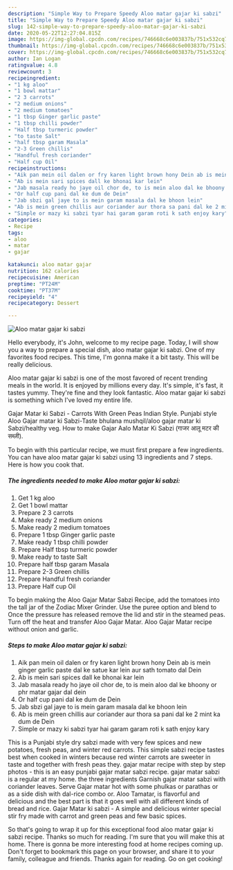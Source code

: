 ```yaml
---
description: "Simple Way to Prepare Speedy Aloo matar gajar ki sabzi"
title: "Simple Way to Prepare Speedy Aloo matar gajar ki sabzi"
slug: 142-simple-way-to-prepare-speedy-aloo-matar-gajar-ki-sabzi
date: 2020-05-22T12:27:04.815Z
image: https://img-global.cpcdn.com/recipes/746668c6e003837b/751x532cq70/aloo-matar-gajar-ki-sabzi-recipe-main-photo.jpg
thumbnail: https://img-global.cpcdn.com/recipes/746668c6e003837b/751x532cq70/aloo-matar-gajar-ki-sabzi-recipe-main-photo.jpg
cover: https://img-global.cpcdn.com/recipes/746668c6e003837b/751x532cq70/aloo-matar-gajar-ki-sabzi-recipe-main-photo.jpg
author: Ian Logan
ratingvalue: 4.8
reviewcount: 3
recipeingredient:
- "1 kg aloo"
- "1 bowl mattar"
- "2 3 carrots"
- "2 medium onions"
- "2 medium tomatoes"
- "1 tbsp Ginger garlic paste"
- "1 tbsp chilli powder"
- "Half tbsp turmeric powder"
- "to taste Salt"
- "half tbsp garam Masala"
- "2-3 Green chillis"
- "Handful fresh coriander"
- "Half cup Oil"
recipeinstructions:
- "Aik pan mein oil dalen or fry karen light brown hony Dein ab is mein ginger garlic paste dal ke satue kar lein aur sath tomato dal Dein"
- "Ab is mein sari spices dall ke bhonai kar lein"
- "Jab masala ready ho jaye oil chor de, to is mein aloo dal ke bhoony or phr matar gajar dal dein"
- "Or half cup pani dal ke dum de Dein"
- "Jab sbzi gal jaye to is mein garam masala dal ke bhoon lein"
- "Ab is mein green chillis aur coriander aur thora sa pani dal ke 2 mint ka dum de Dein"
- "Simple or mazy ki sabzi tyar hai garam garam roti k sath enjoy kary"
categories:
- Recipe
tags:
- aloo
- matar
- gajar

katakunci: aloo matar gajar 
nutrition: 162 calories
recipecuisine: American
preptime: "PT24M"
cooktime: "PT37M"
recipeyield: "4"
recipecategory: Dessert

---
```



![Aloo matar gajar ki sabzi](https://img-global.cpcdn.com/recipes/746668c6e003837b/751x532cq70/aloo-matar-gajar-ki-sabzi-recipe-main-photo.jpg)

Hello everybody, it's John, welcome to my recipe page. Today, I will show you a way to prepare a special dish, aloo matar gajar ki sabzi. One of my favorites food recipes. This time, I'm gonna make it a bit tasty. This will be really delicious.

Aloo matar gajar ki sabzi is one of the most favored of recent trending meals in the world. It is enjoyed by millions every day. It's simple, it's fast, it tastes yummy. They're fine and they look fantastic. Aloo matar gajar ki sabzi is something which I've loved my entire life.

Gajar Matar ki Sabzi - Carrots With Green Peas Indian Style. Punjabi style Aloo Gajar matar ki Sabzi-Taste bhulana mushqil/aloo gajar matar ki Sabzi/healthy veg. How to make Gajar Aalo Matar Ki Sabzi (गाजर आलू मटर की सब्ज़ी).


To begin with this particular recipe, we must first prepare a few ingredients. You can have aloo matar gajar ki sabzi using 13 ingredients and 7 steps. Here is how you cook that.

<!--inarticleads1-->

##### The ingredients needed to make Aloo matar gajar ki sabzi:

1. Get 1 kg aloo
1. Get 1 bowl mattar
1. Prepare 2 3 carrots
1. Make ready 2 medium onions
1. Make ready 2 medium tomatoes
1. Prepare 1 tbsp Ginger garlic paste
1. Make ready 1 tbsp chilli powder
1. Prepare Half tbsp turmeric powder
1. Make ready to taste Salt
1. Prepare half tbsp garam Masala
1. Prepare 2-3 Green chillis
1. Prepare Handful fresh coriander
1. Prepare Half cup Oil


To begin making the Aloo Gajar Matar Sabzi Recipe, add the tomatoes into the tall jar of the Zodiac Mixer Grinder. Use the puree option and blend to Once the pressure has released remove the lid and stir in the steamed peas. Turn off the heat and transfer Aloo Gajar Matar. Aloo Gajar Matar recipe without onion and garlic. 

<!--inarticleads2-->

##### Steps to make Aloo matar gajar ki sabzi:

1. Aik pan mein oil dalen or fry karen light brown hony Dein ab is mein ginger garlic paste dal ke satue kar lein aur sath tomato dal Dein
1. Ab is mein sari spices dall ke bhonai kar lein
1. Jab masala ready ho jaye oil chor de, to is mein aloo dal ke bhoony or phr matar gajar dal dein
1. Or half cup pani dal ke dum de Dein
1. Jab sbzi gal jaye to is mein garam masala dal ke bhoon lein
1. Ab is mein green chillis aur coriander aur thora sa pani dal ke 2 mint ka dum de Dein
1. Simple or mazy ki sabzi tyar hai garam garam roti k sath enjoy kary


This is a Punjabi style dry sabzi made with very few spices and new potatoes, fresh peas, and winter red carrots. This simple sabzi recipe tastes best when cooked in winters because red winter carrots are sweeter in taste and together with fresh peas they. gajar matar recipe with step by step photos - this is an easy punjabi gajar matar sabzi recipe. gajar matar sabzi is a regular at my home. the three ingredients Garnish gajar matar sabzi with coriander leaves. Serve Gajar matar hot with some phulkas or parathas or as a side dish with dal-rice combo or. Aloo Tamatar, is flavorful and delicious and the best part is that it goes well with all different kinds of bread and rice. Gajar Matar ki sabzi - A simple and delicious winter special stir fry made with carrot and green peas and few basic spices. 

So that's going to wrap it up for this exceptional food aloo matar gajar ki sabzi recipe. Thanks so much for reading. I'm sure that you will make this at home. There is gonna be more interesting food at home recipes coming up. Don't forget to bookmark this page on your browser, and share it to your family, colleague and friends. Thanks again for reading. Go on get cooking!
